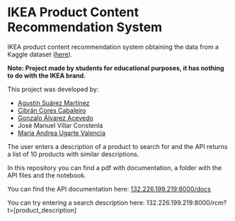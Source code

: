 # IKEA Product Content Recommendation System

IKEA product content recommendation system obtaining the data from a Kaggle dataset ([here](https://www.kaggle.com/datasets/crawlfeeds/ikea-us-products-dataset)).

**Note: Project made by students for educational purposes, it has nothing to do with the IKEA brand.**

This project was developed by:
- [Agustín Suárez Martínez](https://github.com/adotsuarez)
- [Cibrán Cores Cabaleiro](https://github.com/cibrancores)
- [Gonzalo Álvarez Acevedo](https://github.com/gonzaloalvarez4)
- José Manuel Villar Constenla
- [María Andrea Ugarte Valencia](https://github.com/mariaandreaugarte)

The user enters a description of a product to search for and the API returns a list of 10 products with similar descriptions.

In this repository you can find a pdf with documentation, a folder with the API files and the notebook.

You can find the API documentation here: [132.226.199.219:8000/docs](http://132.226.199.219:8000/docs)

You can try entering a search description here: 132.226.199.219:8000/rcm?t=[product_description]
